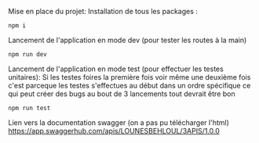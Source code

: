 
Mise en place du projet:
Installation de tous les packages :

``npm i``

Lancement de l'application en mode dev (pour tester les routes à la main)

``npm run dev``

Lancement de l'application en mode test (pour effectuer les testes unitaires): Si les testes foires la première fois voir même une deuxième fois c'est parceque les testes s'effectues au début dans un ordre spécifique ce qui peut créer des bugs au bout de 3 lancements tout devrait être bon

``npm run test``


Lien vers la documentation swagger (on a pas pu télécharger l'html)
https://app.swaggerhub.com/apis/LOUNESBEHLOUL/3APIS/1.0.0